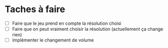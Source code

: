 # Taches à faire
- [ ] Faire que le jeu prend en compte la résolution choisi
- [ ] Faire que on peut vraiment choisir la résolution (actuellement ça change rien)
- [ ] Implémenter le changement de volume
